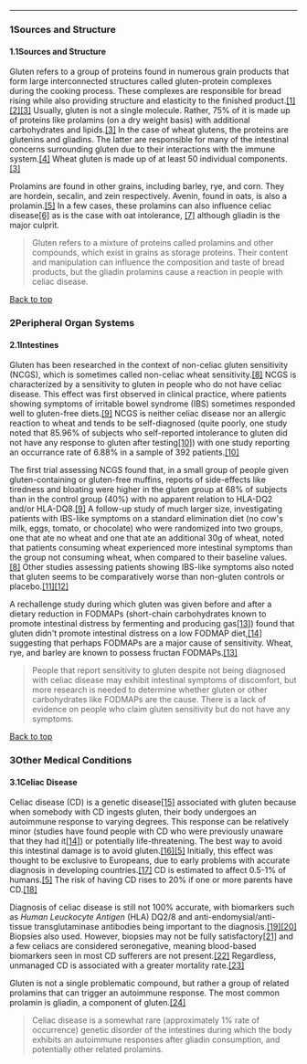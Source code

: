 





---


### 1Sources and Structure

#### 1.1Sources and Structure


Gluten refers to a group of proteins found in numerous grain products that form large interconnected structures called gluten-protein complexes during the cooking process. These complexes are responsible for bread rising while also providing structure and elasticity to the finished product.[[1]](/supplements/Gluten/research/#ref1)[[2]](/supplements/Gluten/research/#ref2)[[3]](/supplements/Gluten/research/#ref3) Usually, gluten is not a single molecule. Rather, 75% of it is made up of proteins like prolamins (on a dry weight basis) with additional carbohydrates and lipids.[[3]](/supplements/Gluten/research/#ref3) In the case of wheat glutens, the proteins are glutenins and gliadins. The latter are responsible for many of the intestinal concerns surrounding gluten due to their interactions with the immune system.[[4]](/supplements/Gluten/research/#ref4) Wheat gluten is made up of at least 50 individual components.[[3]](/supplements/Gluten/research/#ref3)


Prolamins are found in other grains, including barley, rye, and corn. They are hordein, secalin, and zein respectively. Avenin, found in oats, is also a prolamin.[[5]](/supplements/Gluten/research/#ref5) In a few cases, these prolamins can also influence celiac disease[[6]](/supplements/Gluten/research/#ref6) as is the case with oat intolerance, [[7]](/supplements/Gluten/research/#ref7) although gliadin is the major culprit.



> Gluten refers to a mixture of proteins called prolamins and other compounds, which exist in grains as storage proteins. Their content and manipulation can influence the composition and taste of bread products, but the gliadin prolamins cause a reaction in people with celiac disease.


[Back to top](#c-sources-and-structure)
### 2Peripheral Organ Systems

#### 2.1Intestines


Gluten has been researched in the context of non-celiac gluten sensitivity (NCGS), which is sometimes called non-celiac wheat sensitivity.[[8]](/supplements/Gluten/research/#ref8) NCGS is characterized by a sensitivity to gluten in people who do not have celiac disease. This effect was first observed in clinical practice, where patients showing symptoms of irritable bowel syndrome (IBS) sometimes responded well to gluten-free diets.[[9]](/supplements/Gluten/research/#ref9) NCGS is neither celiac disease nor an allergic reaction to wheat and tends to be self-diagnosed (quite poorly, one study noted that 85.96% of subjects who self-reported intolerance to gluten did not have any response to gluten after testing[[10]](/supplements/Gluten/research/#ref10)) with one study reporting an occurrance rate of 6.88% in a sample of 392 patients.[[10]](/supplements/Gluten/research/#ref10)


The first trial assessing NCGS found that, in a small group of people given gluten-containing or gluten-free muffins, reports of side-effects like tiredness and bloating were higher in the gluten group at 68% of subjects than in the control group (40%) with no apparent relation to HLA-DQ2 and/or HLA-DQ8.[[9]](/supplements/Gluten/research/#ref9) A follow-up study of much larger size, investigating patients with IBS-like symptoms on a standard elimination diet (no cow's milk, eggs, tomato, or chocolate) who were randomized into two groups, one that ate no wheat and one that ate an additional 30g of wheat, noted that patients consuming wheat experienced more intestinal symptoms than the group not consuming wheat, when compared to their baseline values.[[8]](/supplements/Gluten/research/#ref8) Other studies assessing patients showing IBS-like symptoms also noted that gluten seems to be comparatively worse than non-gluten controls or placebo.[[11]](/supplements/Gluten/research/#ref11)[[12]](/supplements/Gluten/research/#ref12)


A rechallenge study during which gluten was given before and after a dietary reduction in FODMAPs (short-chain carbohydrates known to promote intestinal distress by fermenting and producing gas[[13]](/supplements/Gluten/research/#ref13)) found that gluten didn't promote intestinal distress on a low FODMAP diet,[[14]](/supplements/Gluten/research/#ref14) suggesting that perhaps FODMAPs are a major cause of sensitivity. Wheat, rye, and barley are known to possess fructan FODMAPs.[[13]](/supplements/Gluten/research/#ref13)



> People that report sensitivity to gluten despite not being diagnosed with celiac disease may exhibit intestinal symptoms of discomfort, but more research is needed to determine whether gluten or other carbohydrates like FODMAPs are the cause. There is a lack of evidence on people who claim gluten sensitivity but do not have any symptoms.


[Back to top](#c-peripheral-organ-systems)
### 3Other Medical Conditions

#### 3.1Celiac Disease


Celiac disease (CD) is a genetic disease[[15]](/supplements/Gluten/research/#ref15) associated with gluten because when somebody with CD ingests gluten, their body undergoes an autoimmune response to varying degrees. This response can be relatively minor (studies have found people with CD who were previously unaware that they had it[[14]](/supplements/Gluten/research/#ref14)) or potentially life-threatening. The best way to avoid this intestinal damage is to avoid gluten.[[16]](/supplements/Gluten/research/#ref16)[[5]](/supplements/Gluten/research/#ref5) Initially, this effect was thought to be exclusive to Europeans, due to early problems with accurate diagnosis in developing countries.[[17]](/supplements/Gluten/research/#ref17) CD is estimated to affect 0.5-1% of humans.[[5]](/supplements/Gluten/research/#ref5) The risk of having CD rises to 20% if one or more parents have CD.[[18]](/supplements/Gluten/research/#ref18)


Diagnosis of celiac disease is still not 100% accurate, with biomarkers such as *Human Leuckocyte Antigen* (HLA) DQ2/8 and anti-endomysial/anti-tissue transglutaminase antibodies being important to the diagnosis.[[19]](/supplements/Gluten/research/#ref19)[[20]](/supplements/Gluten/research/#ref20) Biopsies also used. However, biopsies may not be fully satisfactory[[21]](/supplements/Gluten/research/#ref21) and a few celiacs are considered seronegative, meaning blood-based biomarkers seen in most CD sufferers are not present.[[22]](/supplements/Gluten/research/#ref22) Regardless, unmanaged CD is associated with a greater mortality rate.[[23]](/supplements/Gluten/research/#ref23)


Gluten is not a single problematic compound, but rather a group of related prolamins that can trigger an autoimmune response. The most common prolamin is gliadin, a component of gluten.[[24]](/supplements/Gluten/research/#ref24)



> Celiac disease is a somewhat rare (approximately 1% rate of occurrence) genetic disorder of the intestines during which the body exhibits an autoimmune responses after gliadin consumption, and potentially other related prolamins.

 


